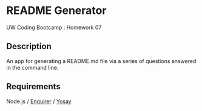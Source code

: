 # README Generator
UW Coding Bootcamp : Homework 07

## Description
An app for generating a README.md file via a series of questions answered in the command line.

## Requirements
Node.js / <a href="https://github.com/enquirer/enquirer">Enquirer</a> / <a href="https://github.com/yeoman/yosay">Yosay</a>